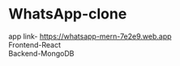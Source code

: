 # WhatsApp-clone
app link- https://whatsapp-mern-7e2e9.web.app  
Frontend-React  
Backend-MongoDB  
